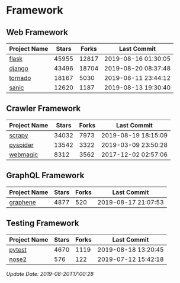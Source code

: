# Framework

## Web Framework

| Project Name | Stars | Forks | Last Commit |
| ------------ | ----- | ----- | ----------- |
| [flask](https://github.com/pallets/flask) | 45955 | 12817 | 2019-08-16 01:30:05 |
| [django](https://github.com/django/django) | 43496 | 18704 | 2019-08-20 08:37:48 |
| [tornado](https://github.com/tornadoweb/tornado) | 18167 | 5030 | 2019-08-11 23:44:12 |
| [sanic](https://github.com/huge-success/sanic) | 12620 | 1187 | 2019-08-13 19:30:40 |

## Crawler Framework

| Project Name | Stars | Forks | Last Commit |
| ------------ | ----- | ----- | ----------- |
| [scrapy](https://github.com/scrapy/scrapy) | 34032 | 7973 | 2019-08-19 18:15:09 |
| [pyspider](https://github.com/binux/pyspider) | 13542 | 3322 | 2019-03-09 23:50:28 |
| [webmagic](https://github.com/code4craft/webmagic) | 8312 | 3562 | 2017-12-02 02:57:06 |

## GraphQL Framework

| Project Name | Stars | Forks | Last Commit |
| ------------ | ----- | ----- | ----------- |
| [graphene](https://github.com/graphql-python/graphene) | 4877 | 520 | 2019-08-17 21:07:53 |

## Testing Framework

| Project Name | Stars | Forks | Last Commit |
| ------------ | ----- | ----- | ----------- |
| [pytest](https://github.com/pytest-dev/pytest) | 4670 | 1119 | 2019-08-18 13:20:45 |
| [nose2](https://github.com/nose-devs/nose2) | 576 | 122 | 2019-07-12 15:42:18 |

*Update Date: 2019-08-20T17:00:28*